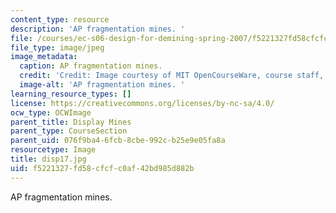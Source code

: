 ```yaml
---
content_type: resource
description: 'AP fragmentation mines. '
file: /courses/ec-s06-design-for-demining-spring-2007/f5221327fd58cfcfc0af42bd985d882b_disp17.jpg
file_type: image/jpeg
image_metadata:
  caption: AP fragmentation mines.
  credit: 'Credit: Image courtesy of MIT OpenCourseWare, course staff, and students.'
  image-alt: 'AP fragmentation mines. '
learning_resource_types: []
license: https://creativecommons.org/licenses/by-nc-sa/4.0/
ocw_type: OCWImage
parent_title: Display Mines
parent_type: CourseSection
parent_uid: 076f9ba4-6fcb-8cbe-992c-b25e9e05fa8a
resourcetype: Image
title: disp17.jpg
uid: f5221327-fd58-cfcf-c0af-42bd985d882b
---
```

AP fragmentation mines. 